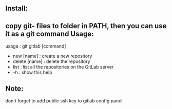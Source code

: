 Install:
--------
copy git- files to folder in PATH, then you can use it as a git command
Usage:
------
usage : git gitlab [command]
-   new [name] : create a new repository
-   delete [name] : delete the repository
-   list : list all the repositories on the GitLab server
-   -h : show this help

Note:
-----
don't forget to add public ssh key to gitlab config panel
